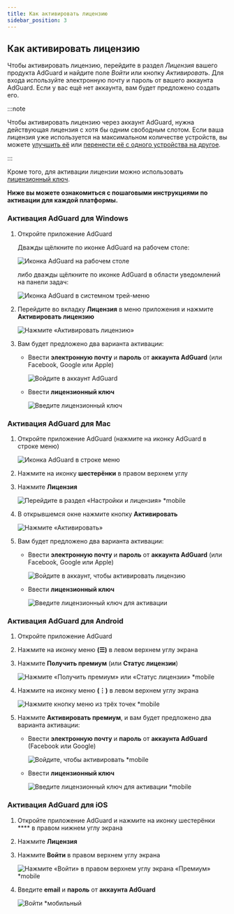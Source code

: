 ```yaml
---
title: Как активировать лицензию
sidebar_position: 3
---
```


## Как активировать лицензию

Чтобы активировать лицензию, перейдите в раздел *Лицензия* вашего продукта AdGuard и найдите поле *Войти* или кнопку *Активировать*. Для входа используйте электронную почту и пароль от вашего аккаунта AdGuard. Если у вас ещё нет аккаунта, вам будет предложено создать его.

:::note

Чтобы активировать лицензию через аккаунт AdGuard, нужна действующая лицензия с хотя бы одним свободным слотом. Если ваша лицензия уже используется на максимальном количестве устройств, вы можете [улучшить её](../payment-options#upgrade) или [перенести её с одного устройства на другое](../transfer).

:::

Кроме того, для активации лицензии можно использовать [лицензионный ключ](../what-is#license-key).

**Ниже вы можете ознакомиться с пошаговыми инструкциями по активации для каждой платформы.**

### Активация AdGuard для Windows

1. Откройте приложение AdGuard

    Дважды щёлкните по иконке AdGuard на рабочем столе:

    ![Иконка AdGuard на рабочем столе](https://cdn.adtidy.org/public/Adguard/kb/newscreenshots/En/General/windowsEn.png)

    либо дважды щёлкните по иконке AdGuard в области уведомлений на панели задач:

    ![Иконка AdGuard в системном трей-меню](https://cdn.adtidy.org/public/Adguard/kb/newscreenshots/En/General/windows2En.png)

1. Перейдите во вкладку **Лицензия** в меню приложения и нажмите **Активировать лицензию**

    ![Нажмите «Активировать лицензию»](https://cdn.adtidy.org/public/Adguard/kb/newscreenshots/En/General/windowslicense1en.png)

1. Вам будет предложено два варианта активации:

    - Ввести **электронную почту** и **пароль** от **аккаунта AdGuard** (или Facebook, Google или Apple)

        ![Войдите в аккаунт AdGuard](https://cdn.adtidy.org/public/Adguard/kb/newscreenshots/En/General/windowslicense2en.png)

    - Ввести **лицензионный ключ**

        ![Введите лицензионный ключ](https://cdn.adtidy.org/public/Adguard/kb/newscreenshots/En/General/windowslicense3en.png)

### Активация AdGuard для Mac

1. Откройте приложение AdGuard (нажмите на иконку AdGuard в строке меню)

    ![Иконка AdGuard в строке меню](https://cdn.adtidy.org/public/Adguard/kb/newscreenshots/Ja/General/mac1.png)

1. Нажмите на иконку **шестерёнки** в правом верхнем углу

1. Нажмите **Лицензия**

    ![Перейдите в раздел «Настройки и лицензия» *mobile](https://cdn.adtidy.org/public/Adguard/kb/newscreenshots/En/General/macEn.png)

1. В открывшемся окне нажмите кнопку **Активировать**

    ![Нажмите «Активировать»](https://cdn.adtidy.org/public/Adguard/kb/newscreenshots/En/General/maclicenseen1.png)

1. Вам будет предложено два варианта активации:

    - Ввести **электронную почту** и **пароль** от **аккаунта AdGuard** (или Facebook, Google или Apple)

        ![Войдите в аккаунт, чтобы активировать лицензию](https://cdn.adtidy.org/public/Adguard/kb/newscreenshots/En/General/maclicenseen2.png)

    - Ввести **лицензионный ключ**

        ![Введите лицензионный ключ для активации](https://cdn.adtidy.org/public/Adguard/kb/newscreenshots/En/General/maclicenseen3.png)

### Активация AdGuard для Android

1. Откройте приложение AdGuard

1. Нажмите на иконку меню **(☰)** в левом верхнем углу экрана

1. Нажмите **Получить премиум** (или **Статус лицензии**)

    ![Нажмите «Получить премиум» или «Статус лицензии» *mobile](https://cdn.adtidy.org/public/Adguard/kb/newscreenshots/En/General/androidlicense1en.png)

1. Нажмите на иконку меню **(⋮)** в левом верхнем углу экрана

    ![Нажмите кнопку меню из трёх точек *mobile](https://cdn.adtidy.org/public/Adguard/kb/newscreenshots/En/General/android2En.png)

1. Нажмите **Активировать премиум**, и вам будет предложено два варианта активации:

    - Ввести **электронную почту** и **пароль** от **аккаунта AdGuard** (Facebook или Google)

        ![Войдите, чтобы активировать *mobile](https://cdn.adtidy.org/public/Adguard/kb/newscreenshots/En/General/androidlicense2en.png)

    - Ввести **лицензионный ключ**

        ![Введите лицензионный ключ для активации *mobile](https://cdn.adtidy.org/public/Adguard/kb/newscreenshots/En/General/androidlicense3en.png)

### Активация AdGuard для iOS

1. Откройте приложение AdGuard и нажмите на иконку шестерёнки **** в правом нижнем углу экрана

1. Нажмите **Лицензия**

1. Нажмите **Войти** в правом верхнем углу экрана

    ![Нажмите «Войти» в правом верхнем углу экрана «Премиум» *mobile](https://cdn.adtidy.org/content/kb/ad_blocker/iOS/ioslicense1en.png)

1. Введите **email** и **пароль** от **аккаунта AdGuard**

    ![Войти *мобильный](https://cdn.adtidy.org/content/kb/ad_blocker/iOS/ioslicense2en.png)
